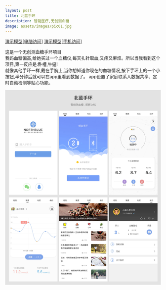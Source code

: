 ```yaml
---
layout: post
title: 北蓝手环
description: 智能医疗,无创测血糖
image: assets/images/pic01.jpg
---
```


<a href="https://littlejohnnyzq.github.io/NorthBlue/" target="blank" class="button next scrolly">演示模型[电脑访问]</a>
<a href="https://littlejohnnyzq.github.io/NorthBlue_M/" target="blank" class="button next scrolly">演示模型[手机访问]</a>


这是一个无创测血糖手环项目    <br/>
我妈血糖偏高,给她买过一个血糖仪,每天扎针取血,又疼又麻烦。所以当我看到这个项目,第一反应是:卧槽,牛逼!    <br/>
就像其他手环一样,戴在手腕上,当你想知道你现在的血糖情况,按下手环上的一个小按钮,半分钟后就可以在app里看到数据了。
app设置了家庭联系人数据共享、定时自动检测等贴心功能。

![NorthBlue](/assets/images/01northblue.jpg)

